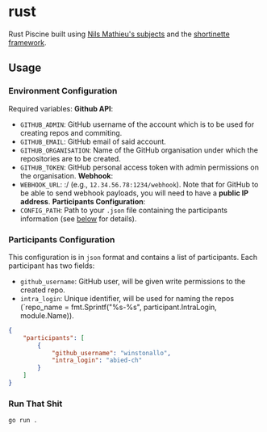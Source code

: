 # rust
Rust Piscine built using [Nils Mathieu's subjects](https://github.com/nils-mathieu/piscine-rust) and the [shortinette framework](https://pkg.go.dev/github.com/42-Short/shortinette).

## Usage
### Environment Configuration
Required variables:
**Github API**:
* `GITHUB_ADMIN`: GitHub username of the account which is to be used for creating repos and commiting.
* `GITHUB_EMAIL`: GitHub email of said account.
* `GITHUB_ORGANISATION`: Name of the GitHub organisation under which the repositories are to be created.
* `GITHUB_TOKEN`: GitHub personal access token with admin permissions on the organisation.
**Webhook**:
* `WEBHOOK_URL`: <IP>:<PORT>/<ENDPOINT> (e.g., `12.34.56.78:1234/webhook`). Note that for GitHub to be able to send webhook payloads, you will need to have a **public IP address**.
**Participants Configuration**:
* `CONFIG_PATH`: Path to your `.json` file containing the participants information (see [below](#participants-configuration) for details).
### Participants Configuration
This configuration is in `json` format and contains a list of participants. Each participant has two fields:
* `github_username`: GitHub user, will be given write permissions to the created repo.
* `intra_login`: Unique identifier, will be used for naming the repos (`repo_name = fmt.Sprintf("%s-%s", participant.IntraLogin, module.Name)).
```json
{
    "participants": [
        {
            "github_username": "winstonallo",
            "intra_login": "abied-ch"
        }
    ]
}
```
### Run That Shit
```zsh
go run .
```

